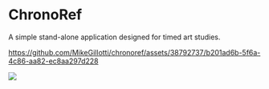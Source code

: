 

# ChronoRef
A simple stand-alone application designed for timed art studies.


https://github.com/MikeGillotti/chronoref/assets/38792737/b201ad6b-5f6a-4c86-aa82-ec8aa297d228

![](https://i.ibb.co/QQJYPrb/chronorefbanner.jpg)




